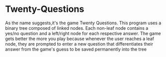 # Twenty-Questions
As the name suggests,it's the game Twenty Questions.
This program uses a binary tree composed of linked nodes. 
Each non-leaf node contains a yes/no question and a left/right node for each respective answer.
The game gets better the more you play because whenever the user reaches a leaf node, they are
prompted to enter a new question that differentiates their answer from the game's guess to be saved permanently into the tree
